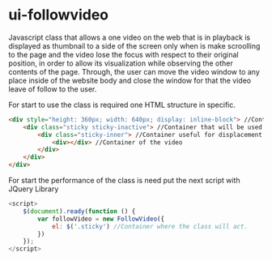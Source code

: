 # ui-followvideo
Javascript class that allows a one video on the web that is in playback is displayed as thumbnail to a side of the screen only when is make scroolling to the page and the video lose the focus with respect to their original position, in order to allow its visualization while observing the other contents of the page. Through, the user can move the video window to any place inside of the website body and close the window for that the video leave of follow to the user.

For start to use the class is required one HTML structure in specific.

```HTML
<div style="height: 360px; width: 640px; display: inline-block"> //Container where is defined the size of the video
    <div class="sticky sticky-inactive"> //Container that will be used for enabled or disabled the animation (starting with the sticky-inactive class by default).
        <div class="sticky-inner"> //Container useful for displacement of the video in thumbnail mode.
            <div></div> //Container of the video
        </div>
    </div>
</div>
```
For start the performance of the class is need put the next script with JQuery Library

```Javascript
<script>
    $(document).ready(function () {
        var followVideo = new FollowVideo({
            el: $('.sticky') //Container where the class will act.
        })
    });
</script>